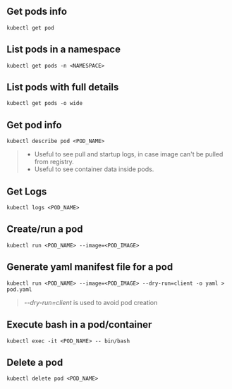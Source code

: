 ## Get pods info

~~~
kubectl get pod
~~~

## List pods in a namespace

~~~
kubectl get pods -n <NAMESPACE>
~~~

## List pods with full details

~~~
kubectl get pods -o wide
~~~

## Get pod info

~~~
kubectl describe pod <POD_NAME>
~~~

> * Useful to see pull and startup logs, in case image can't be pulled from registry.
> * Useful to see container data inside pods.

## Get Logs

~~~
kubectl logs <POD_NAME>
~~~

## Create/run a pod

~~~
kubectl run <POD_NAME> --image=<POD_IMAGE>
~~~

## Generate yaml manifest file for a pod

~~~
kubectl run <POD_NAME> --image=<POD_IMAGE> --dry-run=client -o yaml > pod.yaml
~~~

> *--dry-run=client* is used to avoid pod creation

## Execute bash in a pod/container

~~~
kubectl exec -it <POD_NAME> -- bin/bash
~~~

## Delete a pod

~~~
kubectl delete pod <POD_NAME>
~~~
